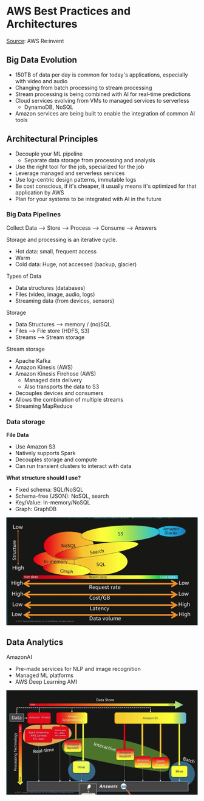 # AWS Best Practices and Architectures

[Source](https://www.youtube.com/watch?time_continue=163&v=a3713oGB6Zk): AWS Re:invent

## Big Data Evolution

- 150TB of data per day is common for today's applications, especially with video and audio
- Changing from batch processing to stream processing
- Stream processing is being combined with AI for real-time predictions
- Cloud services evolving from VMs to managed services to serverless
  - DynamoDB, NoSQL
- Amazon services are being built to enable the integration of common AI tools

## Architectural Principles

- Decouple your ML pipeline
  - Separate data storage from processing and analysis
- Use the right tool for the job, specialized for the job
- Leverage managed and serverless services
- Use log-centric design patterns, immutable logs
- Be cost conscious, if it's cheaper, it usually means it's optimized for that application by AWS
- Plan for your systems to be integrated with AI in the future

### Big Data Pipelines

Collect Data --> Store --> Process --> Consume --> Answers

Storage and processing is an iterative cycle.

- Hot data: small, frequent access
- Warm
- Cold data: Huge, not accessed (backup, glacier)

Types of Data
- Data structures (databases)
- Files (video, image, audio, logs)
- Streaming data (from devices, sensors)

Storage
- Data Structures --> memory / (no)SQL
- Files --> File store (HDFS, S3)
- Streams -->  Stream storage

Stream storage
- Apache Kafka
- Amazon Kinesis (AWS)
- Amazon Kinesis Firehose (AWS)
  - Managed data delivery
  - Also transports the data to S3
- Decouples devices and consumers
- Allows the combination of multiple streams
- Streaming MapReduce

### Data storage

**File Data**
- Use Amazon S3
- Natively supports Spark
- Decouples storage and compute
- Can run transient clusters to interact with data

**What structure should I use?**
- Fixed schema: SQL/NoSQL
- Schema-free (JSON): NoSQL, search
- Key/Value: In-memory/NoSQL
- Graph: GraphDB

![storage](./storage.png)

## Data Analytics

AmazonAI
- Pre-made services for NLP and image recognition
- Managed ML platforms
- AWS Deep Learning AMI

![process](./processing.png)
